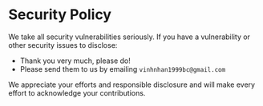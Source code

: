 # Security Policy

We take all security vulnerabilities seriously.
If you have a vulnerability or other security issues to disclose:

- Thank you very much, please do!
- Please send them to us by emailing `vinhnhan1999bc@gmail.com`

We appreciate your efforts and responsible disclosure and will make every effort to acknowledge your contributions.
